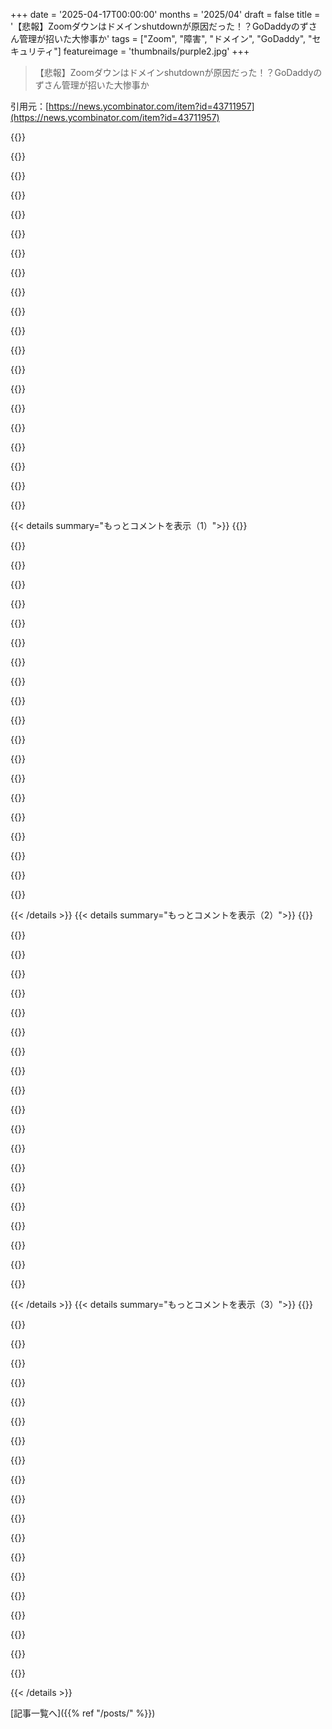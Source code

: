+++
date = '2025-04-17T00:00:00'
months = '2025/04'
draft = false
title = '【悲報】Zoomダウンはドメインshutdownが原因だった！？GoDaddyのずさん管理が招いた大惨事か'
tags = ["Zoom", "障害", "ドメイン", "GoDaddy", "セキュリティ"]
featureimage = 'thumbnails/purple2.jpg'
+++

> 【悲報】Zoomダウンはドメインshutdownが原因だった！？GoDaddyのずさん管理が招いた大惨事か

引用元：[https://news.ycombinator.com/item?id=43711957](https://news.ycombinator.com/item?id=43711957)

{{<matomeQuote body="マジかよ、MarkMonitorのサービス価値が下がるじゃん。MarkMonitorってICANN公認のレジストラで、1999年から業界リーダーだって言ってるのに。高い金払ってMarkMonitor使う意味って、貴重なドメインを守ってくれるからでしょ？失敗は許されないってこと。GoDaddyは関係ないだろ、普通。" userName="Animats" createdAt="2025-04-17T03:05:21" color="#ff5733">}}

{{<matomeQuote body="GoDaddy Registryが.usレジストリを運営してるんだよ。だから、GoDaddyなしに.usドメインはありえない。もし.comドメインが欲しかったんなら、Verisignが運営してるからそっちにすれば？" userName="electroly" createdAt="2025-04-17T04:21:07" color="">}}

{{<matomeQuote body="zoom.comはオーディオ機器メーカーなんだよね。zoom.usより前からあった。名前にもっとクリエイティブになれなかったから、イマイチなドメインを受け入れざるを得なかったんじゃない？" userName="throw_a_grenade" createdAt="2025-04-17T07:13:31" color="">}}

{{<matomeQuote body="＞zoom.comはオーディオ機器メーカー<br>違うって、そのオーディオ機器メーカーはhttps://zoomcorp.com/を使ってるよ。<br>https://zoom.comはビデオチャットプラットフォームのコンテンツが表示される。" userName="thih9" createdAt="2025-04-17T07:34:58" color="#ff5c5c">}}

{{<matomeQuote body="2019年にzoom.comを誰かから買ったらしいよ、200万ドルで。<br>https://domainnamewire.com/2019/03/23/did-zoom-pay-2-million..." userName="ceejayoz" createdAt="2025-04-17T13:27:56" color="#45d325">}}

{{<matomeQuote body="へー、昔Zoomのモデム使ってたなー（https://en.wikipedia.org/wiki/Zoom_Telephonics）。でも、ここで言われてる他の2つのZoomとは関係ないんだね。たまに疑問に思ってたけど、今初めて調べたわ。" userName="lakkal" createdAt="2025-04-17T15:03:33" color="">}}

{{<matomeQuote body="昔はZoomかHayesのモデムしかなかったよね？" userName="polynomial" createdAt="2025-04-17T18:32:23" color="">}}

{{<matomeQuote body="Zoomって、中国との関係でセキュリティとかプライバシーの問題を指摘されて、アメリカっぽい「*.us」ドメインにしたんだと思ってた。" userName="dtgriscom" createdAt="2025-04-17T07:52:43" color="">}}

{{<matomeQuote body="もしかして、「Zoom us＝電話して」ってダジャレ？「Zoom me」だと一人用だけど、グループチャット向けってことで。" userName="zeristor" createdAt="2025-04-17T09:10:23" color="">}}

{{<matomeQuote body="ドット　ユー　エスって読むよね。ヨーロッパ人だからさ。" userName="Ylpertnodi" createdAt="2025-04-17T11:34:27" color="">}}

{{<matomeQuote body="わかるー。イギリスだと「ユー　エス」って感じ。" userName="KineticLensman" createdAt="2025-04-17T12:25:25" color="">}}

{{<matomeQuote body="そういえば、Zoomってビデオ会議アプリの名前としては微妙じゃない？なんでこれにしたんだろ？" userName="rhubarbtree" createdAt="2025-04-17T07:28:13" color="">}}

{{<matomeQuote body="Wikipediaのエディターたちが知ってるよ。<br>https://en.wikipedia.org/wiki/Zoom_Communications#Early_year...<br><br>＞2012年5月に会社名をZoomに変更。Thacher Hurdの児童書Zoom Cityに影響を受けたんだって。<br><br>https://vator.tv/2020-03-26-when-zoom-was-young-the-early-ye...<br>からの引用でJim Scheinmanがこう言ってる。<br><br>＞“子供たちと同じくらいこの楽しい本が大好きで、創造性、探求心、幸福、信頼という同じ価値観を具現化した完璧な会社のために、いつかこの名前を使いたいと思っていました。そして、この名前は、私たちを視覚的につなぎ、常に高速かつシームレスに動作する製品に完全に適合します。“" userName="eesmith" createdAt="2025-04-17T07:58:21" color="#ff33a1">}}

{{<matomeQuote body="一音節で言いやすいし、他の単語やブランドと被らないし、動詞にもしやすいからね。" userName="bakuninsbart" createdAt="2025-04-17T09:14:10" color="#785bff">}}

{{<matomeQuote body="それがなんでビデオに合うの？" userName="rhubarbtree" createdAt="2025-04-17T11:54:36" color="">}}

{{<matomeQuote body="名詞を動詞にすると商標を失うリスクがあるんだよね。" userName="Hobadee" createdAt="2025-04-17T14:40:56" color="">}}

{{<matomeQuote body="最近の例ってある？よく聞くのは20世紀の話だし。Googleみたいに商標を保持するのに問題ない例もあるじゃん。" userName="Talanes" createdAt="2025-04-17T16:40:15" color="">}}

{{<matomeQuote body="結局は相対評価だよね。Webexの方がマシ？Skype？BlueJeans？" userName="skywhopper" createdAt="2025-04-17T11:07:55" color="">}}

{{<matomeQuote body="まあね。それらはもっとひどい。" userName="rhubarbtree" createdAt="2025-04-17T11:55:04" color="#ff5c5c">}}

{{<matomeQuote body="特にSkypeはマジでひどいことになってるよな。Teamsのせいで。Teamsとかマジでクソすぎて言葉にできないレベル。" userName="moomin" createdAt="2025-04-17T12:53:12" color="">}}

{{< details summary="もっとコメントを表示（1）">}}
{{<matomeQuote body="Zoomがビデオ会議の質をマジで変えたんだよね。一部の人だけじゃなくて、多くの人が使えるようにして。他のサービスもZoomに追いつこうとしたと思う。" userName="j45" createdAt="2025-04-17T08:28:38" color="#38d3d3">}}

{{<matomeQuote body="＞MarkMonitorにお金払う意味は、高い金払って価値あるドメインを守ってもらうためだよね。<br>前にMicrosoft、Google、Amazon、Tesla、Netflix、ShopifyがMarkMonitor使ってた。AppleはNom-iq Ltd. dba COM LAUDE、MetaはRegistrarSafe、NvidiaはSafeNames使ってた。" userName="redbell" createdAt="2025-04-17T07:40:04" color="#ff5c5c">}}

{{<matomeQuote body="GoDaddyが.usのルートDNSを運営してるんだ。" userName="Maxious" createdAt="2025-04-17T03:06:38" color="">}}

{{<matomeQuote body=".usドメインを個人的に使ってるんだけど、マジかよ…考え直そうかな。" userName="dawnerd" createdAt="2025-04-17T04:13:29" color="">}}

{{<matomeQuote body=".usドメインってWhoisのプライバシーがないんだよね。" userName="NewJazz" createdAt="2025-04-17T05:08:43" color="">}}

{{<matomeQuote body="たぶん”whois privacy”のことだよね。Whoisっていうのは、ドメイン名とかの情報を見る方法のこと。<br>Whois privacyは住所とか名前とかが公開されないようにするやつ。[1]https://en.wikipedia.org/wiki/Domain_privacy" userName="stwrzn" createdAt="2025-04-17T08:46:11" color="#ff33a1">}}

{{<matomeQuote body="たぶんジョークだよ。マジレスしてるけど、もしかしてr/whooshされちゃった？（相手がボケてるのに気づかない人を指すサブレディットのこと）。" userName="imcritic" createdAt="2025-04-17T09:27:20" color="">}}

{{<matomeQuote body="GoDaddyが.usのルートDNSを管理してるって？<br>.usは“ルートDNS”じゃないし、勘違いで話がややこしくなってるよ。.usはTLD（トップレベルドメイン）で、もっと具体的に言うとccTLD（国コード）だよ。<br>Wikipediaにも書いてあるけど、レジストラはGoDaddyの子会社“Registry Services, LLC”だよ。ルートDNSサーバーとレジストリはGoDaddyとか子会社が運営してるんじゃないよ。重要な機関が運営してるんだ。ダニカ・パトリックが出てるセクシーなCMを流してる会社じゃないんだよ。GoDaddyとCarl’s, Jr.がいつもごっちゃになるんだよね。" userName="AStonesThrow" createdAt="2025-04-17T05:03:38" color="">}}

{{<matomeQuote body="MarkMonitorは悪くないよ。<br>もし“.ps”ドメインを登録しても、MarkMonitorだろうとNamecheapだろうと、パレスチナが国としてなくなって“.ps”が使えなくなったらどうしようもないじゃん？<br>同じように、“.com”とか“.net”じゃなくて“.us”ドメインを選んだ場合、GoDaddyがやらかしたらMarkMonitorは助けてくれないよ。<br>歴史が証明してるけど、.comドメインはちゃんと管理されてる。.ioとか.suとか.fjみたいなccTLDは、セキュリティとか可用性の問題がよく起きる。だって「国が適当に選んだやつ」が運営してるからね。<br>あと、ちゃんとしたgTLDは勝手に値段を上げられないけど、ccTLDは国が好き勝手に値段を変えたり、ドメインを削除したりできるんだよ。だからccTLDは使うなって。" userName="TheDong" createdAt="2025-04-17T03:28:51" color="#ff5733">}}

{{<matomeQuote body=".deを管理してるDENICみたいに、何十年も完璧に運営されてるccTLDもあるよ。もしドイツに拠点を置いてるなら、.deドメインを避ける理由はないんじゃない？" userName="Hackbraten" createdAt="2025-04-17T05:53:24" color="">}}

{{<matomeQuote body="ドイツの厳しい法律に従わなきゃいけないのはマイナスだよ。ドイツにいない人が、わざわざドイツの法律に従う必要ないじゃん。" userName="immibis" createdAt="2025-04-17T08:09:30" color="">}}

{{<matomeQuote body="どんな厳しい法律のこと言ってるの？" userName="moe_sc" createdAt="2025-04-17T14:17:43" color="">}}

{{<matomeQuote body="＞ZoomのドメインレジストラであるMarkmonitorとGoDaddy Registry間のコミュニケーションエラーが原因で、GoDaddy Registryが誤ってzoom.usドメインをシャットダウンした。<br>MarkMonitorにも少なくとも一部責任があるように聞こえるね。" userName="chrismorgan" createdAt="2025-04-17T05:45:31" color="">}}

{{<matomeQuote body="＞gTLDは勝手に値段を上げられないけど、ccTLDは国が好き勝手に値段を変えたり、ドメインを削除したりできる。<br>.orgとか.infoの値段を見てみなよ。 registrarを買収したやつらのせいで、どんどん高くなってるじゃん。なんでインフレ率より高く値段が上がってるの？むしろコストは下がるはずなのに。<br>なんで.infoが.comの2倍もするの？" userName="chrismorgan" createdAt="2025-04-17T06:02:04" color="#45d325">}}

{{<matomeQuote body=".orgの価格上限はなくなったけど、レジストリはすべてのドメインの価格を一律に上げなきゃいけないんだよ。人気のあるドメインだけ狙って値段を高くすることはできない。ccTLDはそれができる。" userName="agwa" createdAt="2025-04-17T12:26:54" color="">}}

{{<matomeQuote body="＞人気のあるドメインだけ狙って値段を高くすることはできない。<br>正確じゃないよ。レジストリ契約の2.10cにはこう書いてある。<br>＞レジストラが、登録者が最初の登録時に高い更新価格に明示的に同意したことを示す文書をレジストリ事業者に提供した場合、本2.10(c)の要件は更新価格の決定には適用されない。<br>ほとんどのレジストラは、プレミアムドメインは更新価格が高くなる可能性があるって書いてある。レジストリのプレミアムドメインには、価格制限はないんだよ。レジストリは好きなように価格設定できる。" userName="ryan29" createdAt="2025-04-17T16:14:09" color="#ff33a1">}}

{{<matomeQuote body="大企業は何千万もかけて独自のツールとか言語とかデータベースを作ってるのに、ドメイン監視ツールを作るエンジニアを一人も雇えないの？" userName="renegade-otter" createdAt="2025-04-17T08:41:51" color="">}}

{{<matomeQuote body="Zoomやめさせたくてセキュリティの脆弱性探したんだよね。2、3時間で12個も見つけたわ。binwalkとOSINTだけで。ヤバかったのは、zoom.usのGoDaddyアカウントのパスワードリセット用メールアドレスがCEOのEric S Yuanの個人のGmailだったこと。リセット試したら2段階認証なくて、リセットの質問も住所と電話番号だけ。公開情報からゲットしてリセットリンクもらって、zoom.usのドメインをコントロールできるようになった。英語話せるセキュリティチームがいなくてバグ報告するのに3ヶ月もかかったし、12個のバグに対する報奨金がたったの800ドル。でも、おかげで会社はZoomやめてくれた。" userName="lrvick" createdAt="2025-04-17T18:08:48" color="#ff5c5c">}}

{{<matomeQuote body="それいつの話？数年前はアメリカでセキュリティチームのメンバーを積極的に採用してたよ。fuzzing専門のチームもあったし。Zoomが人気出始めた頃の話かな？" userName="jaxefayo" createdAt="2025-04-17T18:32:42" color="">}}

{{<matomeQuote body="ホワイトハットハッキングは問題ないでしょ。" userName="MiguelX413" createdAt="2025-04-18T11:08:36" color="">}}


{{< /details >}}
{{< details summary="もっとコメントを表示（2）">}}
{{<matomeQuote body="記事によると、パスワードリセットリンクを受け取っただけで、サービスを停止させたり損害を与えたりはしてないってことだよね。例えるなら、ドアの鍵を見つけたけど、ドアを開けなかったみたいなもんじゃない？パスワードを変更してアカウント所有者のアクセスを奪ったり、不正アクセスしたりはしてないから違法じゃない。" userName="hunter2_" createdAt="2025-04-19T04:38:16" color="#45d325">}}

{{<matomeQuote body="やれるもんならやってみろって感じだけど、実際に損害を与えない限りFBIは動かないよ。<br>＞https://www.justice.gov/archives/opa/pr/department-justice-a…<br>もしGmailのパスワードリセットされたくないなら、ハードウェア2FA推奨。" userName="lrvick" createdAt="2025-04-19T02:26:32" color="">}}

{{<matomeQuote body="GoDaddyって本当に無能な組織だよね。重要なものを管理させるべきじゃない。" userName="18172828286177" createdAt="2025-04-17T06:40:32" color="">}}

{{<matomeQuote body="GoDaddyだけを責めるのは簡単だけど、’誤解’は双方の問題。Markmonitorに大金を払って、こういうことが起きないようにしてるはず。GoDaddyに専門の担当者を置いて、直接連絡を取るべきだった。GoDaddyが指示と違うことをしたとしても、Markmonitor側の大きなミス。" userName="nom" createdAt="2025-04-17T12:21:45" color="">}}

{{<matomeQuote body="マジで、コミュニケーションって2人だけが必要なわけじゃないんだよね。 source：オレ様は超絶正確に伝えたのに、バカはマジでやらかす。たとえば「ここに丁寧に置いてね」って言ったのに、戻ってきたら部屋の反対側で逆さまになって壊れてるとか、マジ勘弁。" userName="Hobadee" createdAt="2025-04-17T14:50:33" color="">}}

{{<matomeQuote body="Mark Monitorが正しく`serverUpdateProhibited`を要求したのに、GoDaddyがコードを`serverHold`に変更したんだって。なんでMark Monitorのせいにしてんの？" userName="subscribed" createdAt="2025-04-17T16:21:36" color="#ff5c5c">}}

{{<matomeQuote body="それどこ情報？リンク先に書いてなくね？他に情報出てんの？それともインサイダー情報？" userName="gavinsyancey" createdAt="2025-04-18T08:49:48" color="">}}

{{<matomeQuote body="Hootersのウェイトレスみたいな格好した女性を広告に使ってた会社が、まさかのクラウンカーだったとは！ありえなくね？" userName="hinkley" createdAt="2025-04-17T18:24:12" color="">}}

{{<matomeQuote body="数年前、.usのTLD持ってたんだけど、国のコードに頼るべきじゃないと思ってやめたんだよね。 .io使わないのも同じ理由。gTLDでも同じことが起こりうるけど、なんで政府の思惑にブランドを委ねる必要があるの？" userName="ajdude" createdAt="2025-04-17T01:53:08" color="">}}

{{<matomeQuote body="どのTLDが国の法律に縛られないの？ .aq？ .su？<br>追記：.euの方が適してるかもだけど、イギリスの元ドメインオーナーに聞いてみたら？<br>gTLDは無能なレイヤーが追加されるだけ。政府はどこにでもやってくる。 .nlはオランダ政府が運営してるわけじゃなくて、80年代に始まった非営利団体だよ。" userName="lucb1e" createdAt="2025-04-17T02:01:26" color="#ff5c5c">}}

{{<matomeQuote body="gTLDはICANNが規制してる。グローバルなマルチステークホルダーグループを目指してて、少なくとも意図はそう。<br>ICANNはccTDLにはほとんど関与しない。各国が独自の規制と管理を決定することになってる。<br>.nlは特殊なケースで、オランダ政府は関与してない。米国防総省が運営してたARPANETの一部だった頃に、アメリカ国外で最初に作られた国コードTLDなんだ。その後、財団に移管されて現在に至る。" userName="belorn" createdAt="2025-04-17T11:03:49" color="#ff5c5c">}}

{{<matomeQuote body="確か、バルカン半島の国の一つが、別の国のccTLDのDNSサーバーを物理的に盗んだって聞いたことある。" userName="immibis" createdAt="2025-04-18T10:41:03" color="">}}

{{<matomeQuote body="1992年のユーゴスラビア崩壊後、スロベニアとセルビア・モンテネグロの間で.yuドメインを巡る紛争が1994年まで続き、Jon Postelが介入したんだって。<br>日付とか名前見ればわかると思うけど、TLDの歴史の初期の話。" userName="Macha" createdAt="2025-04-18T12:47:38" color="">}}

{{<matomeQuote body="＞gTLDは、運営会社っていう無能なレイヤーが追加されるだけ。<br>ccTLDもどこかの組織が運営する必要があるわけで、多くは民間企業。国の監督がICANNより優れてるかもだし、そうじゃないかも。歴史的に見て、最悪の技術的インシデントはccTLDで発生してる。" userName="agwa" createdAt="2025-04-17T12:38:30" color="#785bff">}}

{{<matomeQuote body="たぶん、ccTLDを潰すために法的な違反を捏造する方が、普通のTLDより簡単ってことだよね。でも、マジかどうかは知らん。怪しいサイトが.su（ソ連）を使って、裁判沙汰を避けてるって聞いたことあるよ。" userName="numpad0" createdAt="2025-04-17T08:33:04" color="">}}

{{<matomeQuote body="え、ドメイン名を買う話だよね？普通のTLDじゃなくて、ccTLDを手に入れるために国を買う話じゃないよね？<br>TLDを潰すような違反じゃなくて、TLDの運営国にいる判事に、ドメインの削除命令を出させるか、運営者に自主的に協力させる方が楽じゃね？" userName="lucb1e" createdAt="2025-04-17T10:00:50" color="">}}

{{<matomeQuote body="アメリカとか他の国じゃなくて、国コードTLDかどうかについて話してるんでしょ。アメリカが.comみたいなgTLDも管理してるから、.usが特別信頼できるとは言えないかもね。" userName="swores" createdAt="2025-04-17T02:34:15" color="">}}

{{<matomeQuote body="Zoomはアメリカで法人化されてて、従業員のほとんどもアメリカにいるから、すでに政府の言いなりじゃん。.comみたいな普通のTLDもアメリカの管轄下にあるし。" userName="omcnoe" createdAt="2025-04-17T02:27:10" color="#38d3d3">}}

{{<matomeQuote body=".usは特別だよ。例えば、所有者はアメリカの団体であるべきだし、公開されてる必要があるんだ（.usはプライベートドメイン機能が無効）。" userName="deepsun" createdAt="2025-04-17T03:14:50" color="">}}

{{<matomeQuote body="＞それと同じ理由で.ioは使わないんだ。<br>.ioが廃止される危険があるからね。まだ決まってないけど、不安要素は少ない方がいいし。" userName="jsheard" createdAt="2025-04-17T01:58:54" color="">}}


{{< /details >}}
{{< details summary="もっとコメントを表示（3）">}}
{{<matomeQuote body=".ioが廃止されることはないと思うけど、イギリスが島をモーリシャスとかに譲ったら、一番高い値段で権利を貸し出すだろうね。そしたら、価値のある.ioドメインを持ってる人たちから、好き放題に金を巻き上げられるかも。" userName="xp84" createdAt="2025-04-17T06:56:38" color="">}}

{{<matomeQuote body="どうなるか楽しみだね。ドメイン業界が競争的な市場だって主張する時の理由の一つは、乗り換えコストが低くて、レジストリが値段を上げすぎたら、TLDを乗り換えられるってことだからね。<br>ICANNは重大な選択を迫られてる。.ioを消滅させるか、TLDの乗り換えは不可能だって認めるか。" userName="ryan29" createdAt="2025-04-17T16:26:47" color="#45d325">}}

{{<matomeQuote body="ラッキーなことに、ICANNはアメリカにあるから、市場が公平である必要も、嘘をついちゃいけない法律もないんだよね。" userName="immibis" createdAt="2025-04-18T10:42:03" color="">}}

{{<matomeQuote body="国がなくなってccTLDが廃止された例は過去にもあるけど、.ioはめっちゃ使われてるから影響デカそう。どうなるかマジでわからん。" userName="jsheard" createdAt="2025-04-17T02:19:11" color="">}}

{{<matomeQuote body="俺がMauritiusなら、手当たり次第にテック企業から金巻き上げて安定収入確保するわ。先住民追い出して軍事基地作る？.ioドメインの請求書楽しみにしとけってんだ。" userName="sgarland" createdAt="2025-04-17T03:11:04" color="#ff33a1">}}

{{<matomeQuote body="Chagossiansはマジで先住民とは言えなくね？ George Washingtonがイギリスに反抗してた頃は無人だったんだし。Chagossiansが先住民なら、昔からいるアメリカ人もそうじゃん？MauritiusはChagossiansをずっとクソみたいに扱ってるし、変わる気配もない。イギリスに酷い目に合わされたのは否定しないけど、MauritiusがChagossiansのこと気にかけてるなんてありえない。" userName="barry-cotter" createdAt="2025-04-17T04:56:45" color="">}}

{{<matomeQuote body="気持ちはわかるけど、今の道徳的な意見は「最初にいたもん勝ち」って感じじゃね？民族学者が似たようなグループの見分けが下手だったり、後から歴史が修正されたりすることも考慮しないとだけど。Pacific islandsの領土問題は似たような複雑な歴史があるけど、結局は一番最近にクソ野郎から奪ったクソ野郎に焦点が当たるんだよね。" userName="Y_Y" createdAt="2025-04-17T10:59:34" color="">}}

{{<matomeQuote body="マジそれな。例えば、Maorisは最初の先住民じゃないし。彼らがどうなったかって？Maorisの晩飯になったんだよ。よくある話。真の先住民はマジでレア。Diego Garciaの件はマジで謎だし、汚職ありそう。UKは手放したいのに、オークションしないでMauritiusに渡して、しかも金まで払うって。99年間、毎年9000万ポンド！これマジで高すぎ。UKの誰かが裏で得してんじゃね？俺に島くれれば、基地代なんか取らねーよ。" userName="Sunspark" createdAt="2025-04-17T18:04:55" color="#ff5c5c">}}

{{<matomeQuote body="MāoriはNZの最初の入植者だよ。誰かの“dinner”になった人口の記録はないよ。" userName="chris1993" createdAt="2025-04-19T01:44:53" color="">}}

{{<matomeQuote body="ソースは？俺が知ってる限りだと、NZが入植される前にMaoriはいなかったはず。あの文化はPolynesianの“moa-hunters”から生まれたんだよ。一部の子孫がMaoriになったけど、それは違う話。そもそも記録が少ないから、断言するのは難しいと思う。" userName="Y_Y" createdAt="2025-04-20T14:38:16" color="">}}

{{<matomeQuote body="そうなってほしくないなー。.io使ってるのってテック企業だけじゃないし。俺も個人的なメールアドレスで10年くらい使ってるけど、ただ「クールなTLDじゃん」って思っただけで、国のTLDだなんて知らなかったし。悪いことしてないのに、罰金払わされるなんてマジ勘弁。" userName="bigstrat2003" createdAt="2025-04-17T06:21:06" color="#ff33a1">}}

{{<matomeQuote body="これから起こることは、マジで重要な前例になるだろうね。" userName="apitman" createdAt="2025-04-17T02:49:39" color="">}}

{{<matomeQuote body="'.su'がまさにその前例だと思うよ。 активные ドメインがたくさんあって、最近 активно 登録されてて、ICANNが段階的に廃止する計画を発表してるし。<br>https://en.wikipedia.org/wiki/.su<br>'.yu'とかも見てみて。あれらはもう削除済み。" userName="TheDong" createdAt="2025-04-17T03:32:52" color="#ff33a1">}}

{{<matomeQuote body="国が消滅してから1年後に'.su'ができて、それが34年経った今も存在してるってことは、むしろ逆の前例になるんじゃない？" userName="ascorbic" createdAt="2025-04-17T06:03:12" color="">}}

{{<matomeQuote body="ドメインの数ってどれくらいの話？ '.io'はどれくらいあるの？ マジでわかんないから教えて。" userName="apitman" createdAt="2025-04-17T18:04:02" color="">}}

{{<matomeQuote body="＞政府の言いなりになるなんてありえない。<br>カナダ政府は信用してるし、.caドメインはWHOIS情報がデフォルトで隠されてるのもありがたい。 カナダに住んでるし、これからもずっといるから、自分自身と自分の仕事を表すのに国のTLDを使うのが一番合ってると思う。" userName="SkyeCA" createdAt="2025-04-17T04:38:02" color="#ff5c5c">}}

{{<matomeQuote body=".chも同じ！ スイスの安定性は、どんな企業や国よりも信用できる。 ccTLDで一番信用できるのってスイスだと思う。(TLDは частная компания が管理してるってことは知ってるけど)" userName="varun_ch" createdAt="2025-04-17T06:43:48" color="#38d3d3">}}

{{<matomeQuote body="確かCIRAって、.caのccTLD管理者だけど政府機関じゃないよね(ccTLDの分野ではよくあることで、多くのccTLDが財団とか非営利団体によって管理されてる)。" userName="tephra" createdAt="2025-04-17T09:58:14" color="">}}

{{<matomeQuote body="CIRAはそうだよ、（驚くほど透明性の高い）非営利団体だけど、政府は.caの管理を別の組織に再割り当てする権限を持ってる。" userName="wlonkly" createdAt="2025-04-18T02:30:26" color="">}}

{{<matomeQuote body="＞政府の言いなりになるなんてありえない。<br>どのTLDも政府が管理してるじゃん。<br>.com自体、アメリカの管轄下にあってVerisignが運営してるし。" userName="VWWHFSfQ" createdAt="2025-04-17T02:13:40" color="#ff33a1">}}


{{< /details >}}


[記事一覧へ]({{% ref "/posts/" %}})

